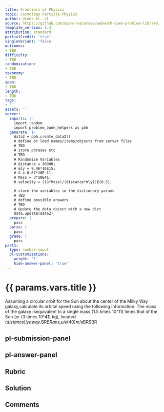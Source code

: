```yaml
---
title: Frontiers of Physics
topic: Cosmology Particle Physics
author: Urone et. al
source: https://github.com/open-resources/webwork-open-problem-library/tree/master/Contrib/BrockPhysics/College_Physics_Urone/34.Frontiers_of_Physics/34-01.Cosmology_Particle_Physics/NU_U17-34-01-009.pg
template_version: 1.3
attribution: standard
partialCredit: 'true'
singleVariant: 'false'
outcomes:
- TBD
difficulty:
- TBD
randomization:
- TBD
taxonomy:
- TBD
span:
- TBD
length:
- TBD
tags:
- ''
assets: ''
server:
  imports: |-
    import random
    import problem_bank_helpers as pbh
  generate: |-
    data2 = pbh.create_data2()
    # define or load names/items/objects from server files
    # TBD
    # store phrases etc
    # TBD
    # Randomize Variables
    # distance = 30000;
    # mly = 9.46*10E15;
    # G = 6.67*10E-11;
    # Mass = 3*10E41;
    # velocity = ((G*Mass)/(distance*mly))E(0.5);

    # store the variables in the dictionary params
    # TBD
    # define possible answers
    # TBD
    # Update the data object with a new dict
    data.update(data2)
  prepare: |
    pass
  parse: |
    pass
  grade: |
    pass
part1:
  type: number-input
  pl-customizations:
    weight: '1'
    hide-answer-panel: 'true'
---
```


# {{ params.vars.title }} 


Assuming a circular orbit for the Sun about the center of the Milky Way galaxy,calculate its orbital speed using the following information: The mass of the galaxy isequivalent to a single mass (1.5 times 10^11) times that of the Sun (or (3 times 10^41) kg), located ($distance) ly away.$BR$BRans_rule(40) m/s$BR$BR


## pl-submission-panel 


## pl-answer-panel 


## Rubric 


## Solution 


## Comments 


